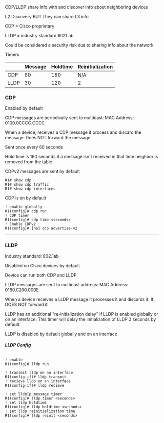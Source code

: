 
CDP/LLDP share info with and discover info about neighboring devices

L2 Discovery BUT t hey can share L3 info

CDP = Cisco proprietary

LLDP = industry standard 8021.ab

Could be considered a security risk due to sharing info about the network


Timers

|      | Message | Holdtime | Reinitialization |
| ---- | ------- | -------- | ---------------- |
| CDP  | 60      | 180      | N/A              |
| LLDP | 30      | 120      | 2                |

### **CDP**

Enabled by default

CDP messages are periodically sent to multicast:
MAC Address: 0100.0CCCC.CCCC

When a device, receives a CDP message it process and discard the message.   Does NOT forward the message

Sent once every 60 seconds

Hold time is 180 seconds if a message isn't received in that time neighbor is removed from the table

CDPv2 messages are sent by default

```
R1# show cdp
R1# show cdp traffic
R1# show cdp interfaces
```

CDP is on by default

```
! enable globally
R1(config)# cdp run
! CDP timer
R1(config)# cdp time <seconds>
! Enable CDPv2
R1(config)# [no] cdp advertise-v2
```

****
### **LLDP**

Industry standard: 802.1ab

Disabled on Cisco devices by default

Device can run both CDP and LLDP 

LLDP messages are sent to multicast address:
MAC Address: 0180.C200.000E

When a device receives a LLDP message it processes it and discards it.  It DOES NOT forward it

LLDP has an additional "re-initialization delay"  If LLDP is enabled globally or on an interface.  This timer will delay the initialization of LLDP 2 seconds by default.

LLDP is disabled by default globally and on an interface
###### **LLDP Config**
```
! enable
R1(config)# lldp run
```

```
! transmit lldp on an interface
R1(config-if)# lldp transmit
! recieve lldp on an interface
R1(config-if)# lldp recieve
```

```
! set llde[p message timer
R1(config)# lldp timer <seconds>
! set lldp holdtime
R1(config)# lldp holdtime <seconds>
! set lldp reinitialization time
R1(config)# lldp reinit <seconds>
```
